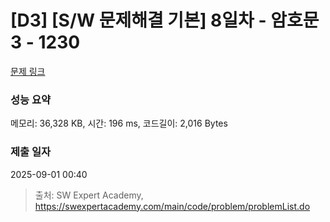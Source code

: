 # [D3] [S/W 문제해결 기본] 8일차 - 암호문3 - 1230 

[문제 링크](https://swexpertacademy.com/main/code/problem/problemDetail.do?contestProbId=AV14zIwqAHwCFAYD) 

### 성능 요약

메모리: 36,328 KB, 시간: 196 ms, 코드길이: 2,016 Bytes

### 제출 일자

2025-09-01 00:40



> 출처: SW Expert Academy, https://swexpertacademy.com/main/code/problem/problemList.do